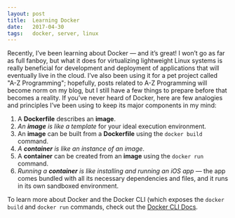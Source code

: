 ```yaml
---
layout: post
title:  Learning Docker
date:   2017-04-30 
tags:   docker, server, linux
---
```


Recently, I’ve been learning about Docker — and it’s great! I won’t go as far as full fanboy, but what it does for virtualizing lightweight Linux systems is really beneficial for development and deployment of applications that will eventually live in the cloud. I’ve also been using it for a pet project called "A-Z Programming"; hopefully, posts related to A-Z Programming will become norm on my blog, but I still have a few things to prepare before that becomes a reality. If you’ve never heard of Docker, here are few analogies and principles I’ve been using to keep its major components in my mind:

1. A **Dockerfile** describes an **image**.
2. *An **image** is like a template* for your ideal execution environment.
3. An **image** can be built from a **Dockerfile** using the `docker build` command.
4. *A **container** is like an instance of an image*.
5. A **container** can be created from an **image** using the `docker run` command.
6. *Running a **container** is like installing and running an iOS app* — the app comes bundled with all its necessary dependencies and files, and it runs in its own sandboxed environment.

To learn more about Docker and the Docker CLI (which exposes the `docker build` and `docker run` commands, check out the [Docker CLI Docs](https://docs.docker.com/engine/reference/commandline/docker/).
